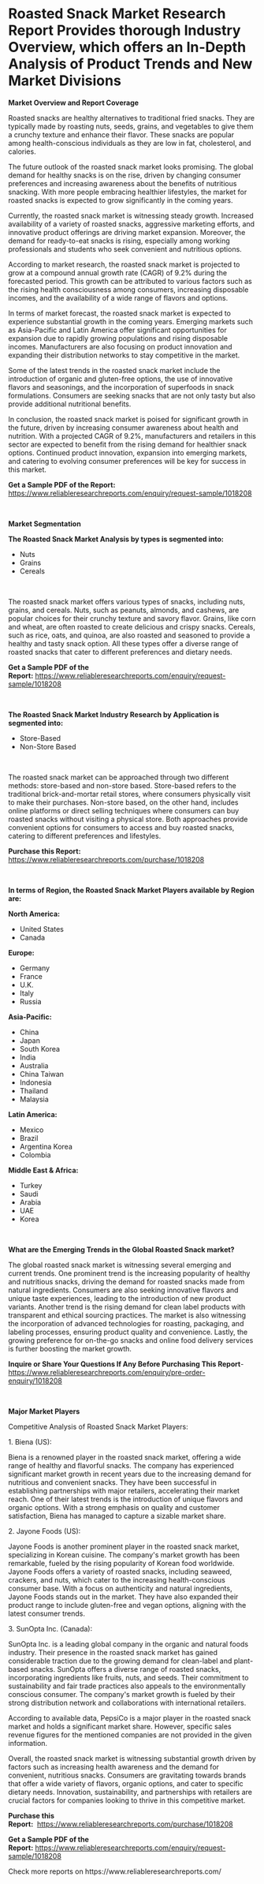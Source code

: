 <p><h1>Roasted Snack Market Research Report Provides thorough Industry Overview, which offers an In-Depth Analysis of Product Trends and New Market Divisions</h1></p><p><strong>Market Overview and Report Coverage</strong></p>
<p><p>Roasted snacks are healthy alternatives to traditional fried snacks. They are typically made by roasting nuts, seeds, grains, and vegetables to give them a crunchy texture and enhance their flavor. These snacks are popular among health-conscious individuals as they are low in fat, cholesterol, and calories.</p><p>The future outlook of the roasted snack market looks promising. The global demand for healthy snacks is on the rise, driven by changing consumer preferences and increasing awareness about the benefits of nutritious snacking. With more people embracing healthier lifestyles, the market for roasted snacks is expected to grow significantly in the coming years.</p><p>Currently, the roasted snack market is witnessing steady growth. Increased availability of a variety of roasted snacks, aggressive marketing efforts, and innovative product offerings are driving market expansion. Moreover, the demand for ready-to-eat snacks is rising, especially among working professionals and students who seek convenient and nutritious options.</p><p>According to market research, the roasted snack market is projected to grow at a compound annual growth rate (CAGR) of 9.2% during the forecasted period. This growth can be attributed to various factors such as the rising health consciousness among consumers, increasing disposable incomes, and the availability of a wide range of flavors and options.</p><p>In terms of market forecast, the roasted snack market is expected to experience substantial growth in the coming years. Emerging markets such as Asia-Pacific and Latin America offer significant opportunities for expansion due to rapidly growing populations and rising disposable incomes. Manufacturers are also focusing on product innovation and expanding their distribution networks to stay competitive in the market.</p><p>Some of the latest trends in the roasted snack market include the introduction of organic and gluten-free options, the use of innovative flavors and seasonings, and the incorporation of superfoods in snack formulations. Consumers are seeking snacks that are not only tasty but also provide additional nutritional benefits.</p><p>In conclusion, the roasted snack market is poised for significant growth in the future, driven by increasing consumer awareness about health and nutrition. With a projected CAGR of 9.2%, manufacturers and retailers in this sector are expected to benefit from the rising demand for healthier snack options. Continued product innovation, expansion into emerging markets, and catering to evolving consumer preferences will be key for success in this market.</p></p>
<p><strong>Get a Sample PDF of the Report:</strong> <a href="https://www.reliableresearchreports.com/enquiry/request-sample/1018208">https://www.reliableresearchreports.com/enquiry/request-sample/1018208</a></p>
<p>&nbsp;</p>
<p><strong>Market Segmentation</strong></p>
<p><strong>The Roasted Snack Market Analysis by types is segmented into:</strong></p>
<p><ul><li>Nuts</li><li>Grains</li><li>Cereals</li></ul></p>
<p>&nbsp;</p>
<p><p>The roasted snack market offers various types of snacks, including nuts, grains, and cereals. Nuts, such as peanuts, almonds, and cashews, are popular choices for their crunchy texture and savory flavor. Grains, like corn and wheat, are often roasted to create delicious and crispy snacks. Cereals, such as rice, oats, and quinoa, are also roasted and seasoned to provide a healthy and tasty snack option. All these types offer a diverse range of roasted snacks that cater to different preferences and dietary needs.</p></p>
<p><strong>Get a Sample PDF of the Report:</strong>&nbsp;<a href="https://www.reliableresearchreports.com/enquiry/request-sample/1018208">https://www.reliableresearchreports.com/enquiry/request-sample/1018208</a></p>
<p>&nbsp;</p>
<p><strong>The Roasted Snack Market Industry Research by Application is segmented into:</strong></p>
<p><ul><li>Store-Based</li><li>Non-Store Based</li></ul></p>
<p>&nbsp;</p>
<p><p>The roasted snack market can be approached through two different methods: store-based and non-store based. Store-based refers to the traditional brick-and-mortar retail stores, where consumers physically visit to make their purchases. Non-store based, on the other hand, includes online platforms or direct selling techniques where consumers can buy roasted snacks without visiting a physical store. Both approaches provide convenient options for consumers to access and buy roasted snacks, catering to different preferences and lifestyles.</p></p>
<p><strong>Purchase this Report:</strong>&nbsp; <a href="https://www.reliableresearchreports.com/purchase/1018208">https://www.reliableresearchreports.com/purchase/1018208</a></p>
<p>&nbsp;</p>
<p><strong>In terms of Region, the Roasted Snack Market Players available by Region are:</strong></p>
<p>
    <p> <strong> North America: </strong>
        <ul>
            <li>United States</li>
            <li>Canada</li>
        </ul>
        </p> 
    <p> <strong> Europe: </strong>
        <ul>
            <li>Germany</li>
            <li>France</li>
            <li>U.K.</li>
            <li>Italy</li>
            <li>Russia</li>
        </ul>
        </p> 
    <p> <strong> Asia-Pacific: </strong>
        <ul>
            <li>China</li>
            <li>Japan</li>
            <li>South Korea</li>
            <li>India</li>
            <li>Australia</li>
            <li>China Taiwan</li>
            <li>Indonesia</li>
            <li>Thailand</li>
            <li>Malaysia</li>
        </ul>
        </p> 
    <p> <strong> Latin America: </strong>
        <ul>
            <li>Mexico</li>
            <li>Brazil</li>
            <li>Argentina Korea</li>
            <li>Colombia</li>
        </ul>
        </p> 
    <p> <strong> Middle East & Africa: </strong>
        <ul>
            <li>Turkey</li>
            <li>Saudi</li>
            <li>Arabia</li>
            <li>UAE</li>
            <li>Korea</li>
        </ul>
    </p>
    </p>
<p>&nbsp;</p>
<p><strong>What are the Emerging Trends in the Global Roasted Snack market?</strong></p>
<p><p>The global roasted snack market is witnessing several emerging and current trends. One prominent trend is the increasing popularity of healthy and nutritious snacks, driving the demand for roasted snacks made from natural ingredients. Consumers are also seeking innovative flavors and unique taste experiences, leading to the introduction of new product variants. Another trend is the rising demand for clean label products with transparent and ethical sourcing practices. The market is also witnessing the incorporation of advanced technologies for roasting, packaging, and labeling processes, ensuring product quality and convenience. Lastly, the growing preference for on-the-go snacks and online food delivery services is further boosting the market growth.</p></p>
<p><strong>Inquire or Share Your Questions If Any Before Purchasing This Report</strong>- <a href="https://www.reliableresearchreports.com/enquiry/pre-order-enquiry/1018208">https://www.reliableresearchreports.com/enquiry/pre-order-enquiry/1018208</a></p>
<p>&nbsp;</p>
<p><strong>Major Market Players</strong></p>
<p><p>Competitive Analysis of Roasted Snack Market Players:</p><p>1. Biena (US):</p><p>Biena is a renowned player in the roasted snack market, offering a wide range of healthy and flavorful snacks. The company has experienced significant market growth in recent years due to the increasing demand for nutritious and convenient snacks. They have been successful in establishing partnerships with major retailers, accelerating their market reach. One of their latest trends is the introduction of unique flavors and organic options. With a strong emphasis on quality and customer satisfaction, Biena has managed to capture a sizable market share.</p><p>2. Jayone Foods (US):</p><p>Jayone Foods is another prominent player in the roasted snack market, specializing in Korean cuisine. The company's market growth has been remarkable, fueled by the rising popularity of Korean food worldwide. Jayone Foods offers a variety of roasted snacks, including seaweed, crackers, and nuts, which cater to the increasing health-conscious consumer base. With a focus on authenticity and natural ingredients, Jayone Foods stands out in the market. They have also expanded their product range to include gluten-free and vegan options, aligning with the latest consumer trends.</p><p>3. SunOpta Inc. (Canada):</p><p>SunOpta Inc. is a leading global company in the organic and natural foods industry. Their presence in the roasted snack market has gained considerable traction due to the growing demand for clean-label and plant-based snacks. SunOpta offers a diverse range of roasted snacks, incorporating ingredients like fruits, nuts, and seeds. Their commitment to sustainability and fair trade practices also appeals to the environmentally conscious consumer. The company's market growth is fueled by their strong distribution network and collaborations with international retailers.</p><p>According to available data, PepsiCo is a major player in the roasted snack market and holds a significant market share. However, specific sales revenue figures for the mentioned companies are not provided in the given information.</p><p>Overall, the roasted snack market is witnessing substantial growth driven by factors such as increasing health awareness and the demand for convenient, nutritious snacks. Consumers are gravitating towards brands that offer a wide variety of flavors, organic options, and cater to specific dietary needs. Innovation, sustainability, and partnerships with retailers are crucial factors for companies looking to thrive in this competitive market.</p></p>
<p><strong>Purchase this Report:</strong>&nbsp;&nbsp;<a href="https://www.reliableresearchreports.com/purchase/1018208">https://www.reliableresearchreports.com/purchase/1018208</a></p>
<p></p>
<p><strong>Get a Sample PDF of the Report:</strong>&nbsp;<a href="https://www.reliableresearchreports.com/enquiry/request-sample/1018208">https://www.reliableresearchreports.com/enquiry/request-sample/1018208</a></p>
<p>Check more reports on https://www.reliableresearchreports.com/</p>